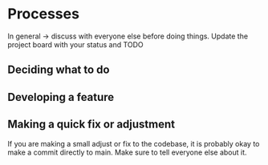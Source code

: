 # Processes
In general -> discuss with everyone else before doing things.
Update the project board with your status and TODO

## Deciding what to do

## Developing a feature

## Making a quick fix or adjustment
If you are making a small adjust or fix to the codebase, it is probably okay to make a commit directly to main. Make sure to tell everyone else about it.
